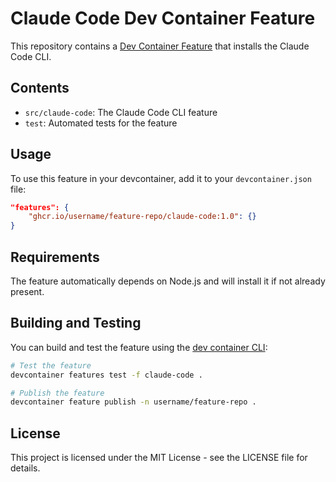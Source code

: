 # Claude Code Dev Container Feature

This repository contains a [Dev Container Feature](https://containers.dev/implementors/features/) that installs the Claude Code CLI.

## Contents

- `src/claude-code`: The Claude Code CLI feature
- `test`: Automated tests for the feature

## Usage

To use this feature in your devcontainer, add it to your `devcontainer.json` file:

```json
"features": {
    "ghcr.io/username/feature-repo/claude-code:1.0": {}
}
```

## Requirements

The feature automatically depends on Node.js and will install it if not already present.

## Building and Testing

You can build and test the feature using the [dev container CLI](https://github.com/devcontainers/cli):

```bash
# Test the feature
devcontainer features test -f claude-code .

# Publish the feature
devcontainer feature publish -n username/feature-repo .
```

## License

This project is licensed under the MIT License - see the LICENSE file for details.
